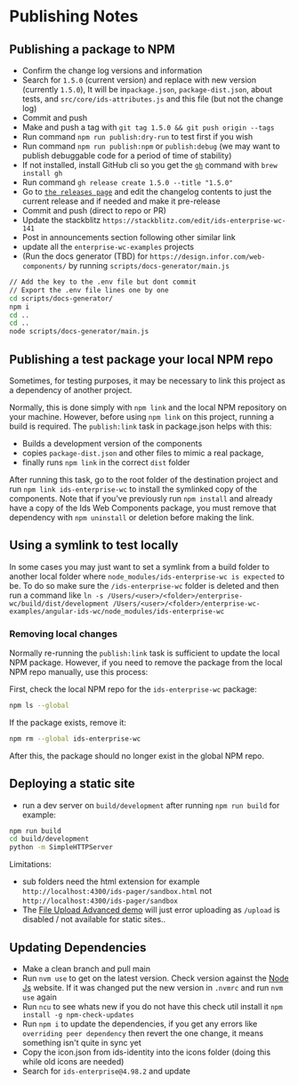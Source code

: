 # Publishing Notes

## Publishing a package to NPM

- Confirm the change log versions and information
- Search for `1.5.0` (current version) and replace with new version (currently `1.5.0`), It will be in`package.json`, `package-dist.json`, about tests, and `src/core/ids-attributes.js` and this file (but not the change log)
- Commit and push
- Make and push a tag with `git tag 1.5.0 && git push origin --tags`
- Run command `npm run publish:dry-run` to test first if you wish
- Run command `npm run publish:npm` or `publish:debug` (we may want to publish debuggable code for a period of time of stability)
- If not installed, install GitHub cli so you get the [`gh`](https://cli.github.com/manual/gh_release_create) command with `brew install gh`
- Run command `gh release create 1.5.0 --title "1.5.0"`
- Go to [`the releases page`](https://github.com/infor-design/enterprise-wc/releases) and edit the changelog contents to just the current release and if needed and make it pre-release
- Commit and push (direct to repo or PR)
- Update the stackblitz `https://stackblitz.com/edit/ids-enterprise-wc-141`
- Post in announcements section following other similar link
- update all the `enterprise-wc-examples` projects
- (Run the docs generator (TBD) for `https://design.infor.com/web-components/` by running `scripts/docs-generator/main.js`

```sh
// Add the key to the .env file but dont commit
// Export the .env file lines one by one
cd scripts/docs-generator/
npm i
cd ..
cd ..
node scripts/docs-generator/main.js
```

## Publishing a test package your local NPM repo

Sometimes, for testing purposes, it may be necessary to link this project as a dependency of another project.

Normally, this is done simply with `npm link` and the local NPM repository on your machine. However, before using `npm link` on this project, running a build is required. The `publish:link` task in package.json helps with this:

- Builds a development version of the components
- copies `package-dist.json` and other files to mimic a real package,
- finally runs `npm link` in the correct `dist` folder

After running this task, go to the root folder of the destination project and run `npm link ids-enterprise-wc` to install the symlinked copy of the components.  Note that if you've previously run `npm install` and already have a copy of the Ids Web Components package, you must remove that dependency with `npm uninstall` or deletion before making the link.

## Using a symlink to test locally

In some cases you may just want to set a symlink from a build folder to another local folder where `node_modules/ids-enterprise-wc is expected` to be. To do so make sure the `/ids-enterprise-wc` folder is deleted and then run a command like `ln -s /Users/<user>/<folder>/enterprise-wc/build/dist/development /Users/<user>/<folder>/enterprise-wc-examples/angular-ids-wc/node_modules/ids-enterprise-wc`

### Removing local changes

Normally re-running the `publish:link` task is sufficient to update the local NPM package.  However, if you need to remove the package from the local NPM repo manually, use this process:

First, check the local NPM repo for the `ids-enterprise-wc` package:

```sh
npm ls --global
```

If the package exists, remove it:

```sh
npm rm --global ids-enterprise-wc
```

After this, the package should no longer exist in the global NPM repo.

## Deploying a static site

- run a dev server on `build/development` after running `npm run build` for example:

```sh
npm run build
cd build/development
python -m SimpleHTTPServer
```

Limitations:

- sub folders need the html extension for example `http://localhost:4300/ids-pager/sandbox.html` not `http://localhost:4300/ids-pager/sandbox`
- The [File Upload Advanced demo](http://localhost:4300/ids-upload-advanced/) will just error uploading as `/upload` is disabled / not available for static sites..

## Updating Dependencies

- Make a clean branch and pull main
- Run `nvm use` to get on the latest version. Check version against the [Node Js](https://nodejs.org/en/download) website. If it was changed put the new version in `.nvmrc` and run `nvm use` again
- Run `ncu` to see whats new if you do not have this check util install it `npm install -g npm-check-updates`
- Run `npm i` to update the dependencies, if you get any errors like `overriding peer dependency` then revert the one change, it means something isn't quite in sync yet
- Copy the icon.json from ids-identity into the icons folder (doing this while old icons are needed)
- Search for `ids-enterprise@4.98.2` and update
